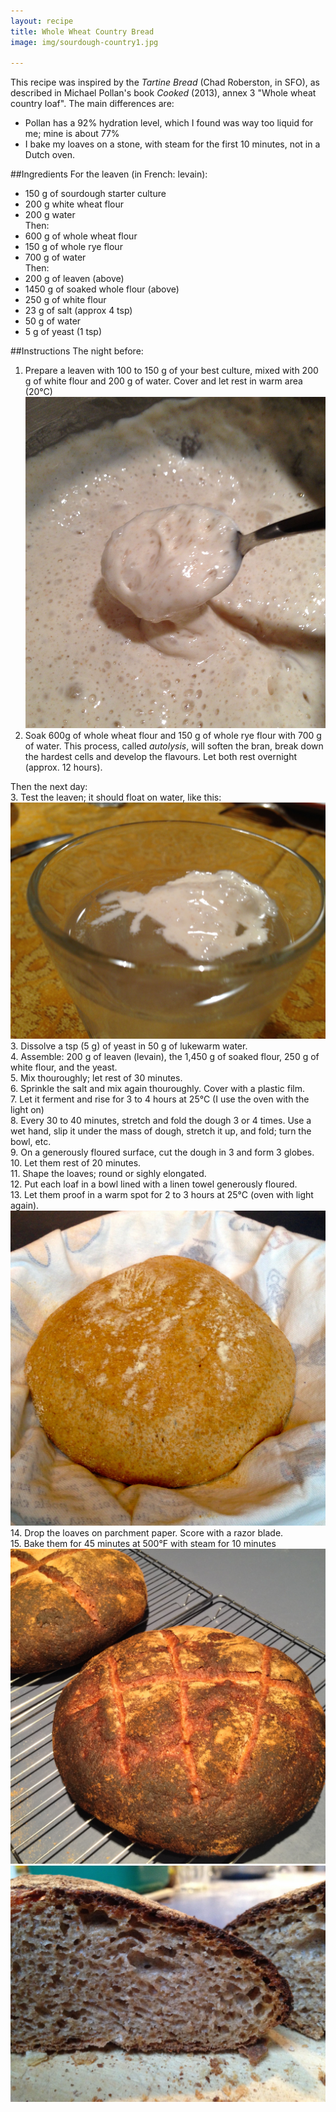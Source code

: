 ```yaml
---
layout: recipe
title: Whole Wheat Country Bread
image: img/sourdough-country1.jpg

---
```

This recipe was inspired by the *Tartine Bread* (Chad Roberston, in SFO), as described in Michael Pollan's book *Cooked* (2013), annex 3 "Whole wheat country loaf". The main differences are:  
* Pollan has a 92% hydration level, which I found was way too liquid for me; mine is about 77%  
* I bake my loaves on a stone, with steam for the first 10 minutes, not in a Dutch oven.   

##Ingredients
For the leaven (in French: levain):  
* 150 g of sourdough starter culture   
* 200 g white wheat flour   
* 200 g water   
Then:   
* 600 g of whole wheat flour   
* 150 g of whole rye flour   
* 700 g of water   
Then:   
* 200 g of leaven (above)   
* 1450 g of soaked whole flour (above)  
* 250 g of white flour     
* 23 g of salt (approx 4 tsp)   
* 50 g of water  
* 5 g of yeast (1 tsp)   

##Instructions
The night before:  
1. Prepare a leaven with 100 to 150 g of your best culture, mixed with 200 g of white flour and 200 g of water. Cover and let rest in warm area (20°C)  
![image](img/sourdough-country6.jpg)   
2. Soak 600g of whole wheat flour and 150 g of whole rye flour with 700 g of water. This process, called *autolysis*, will soften the bran, break down the hardest cells and develop the flavours. Let both rest overnight (approx. 12 hours). 
 
Then the next day:  
3. Test the leaven; it should float on water, like this:  
![image](img/sourdough-country5.jpg)  
3. Dissolve a tsp (5 g) of yeast in 50 g of lukewarm water.   
4. Assemble: 200 g of leaven (levain), the 1,450 g of soaked flour, 250 g of white flour, and the yeast.  
5. Mix thouroughly; let rest of 30 minutes.   
6. Sprinkle the salt and mix again thouroughly. Cover with a plastic film.   
7. Let it ferment and rise for 3 to 4 hours at 25°C (I use the oven with the light on)   
8. Every 30 to 40 minutes, stretch and fold the dough 3 or 4 times. Use a wet hand, slip it under the mass of dough, stretch it up, and fold; turn the bowl, etc.   
9. On a generously floured surface, cut the dough in 3 and form 3 globes.    
10. Let them rest of 20 minutes.     
11. Shape the loaves; round or sighly elongated.  
12. Put each loaf in a bowl lined with a linen towel generously floured.   
13. Let them proof in a warm spot for 2 to 3 hours at 25°C (oven with light again).   
![image](img/sourdough-country2.jpg)   
14. Drop the loaves on parchment paper. Score with a razor blade.    
15. Bake them for 45 minutes at 500°F with steam for 10 minutes    
![image](img/sourdough-country4.jpg)    
![image](img/sourdough-country3.jpg)  